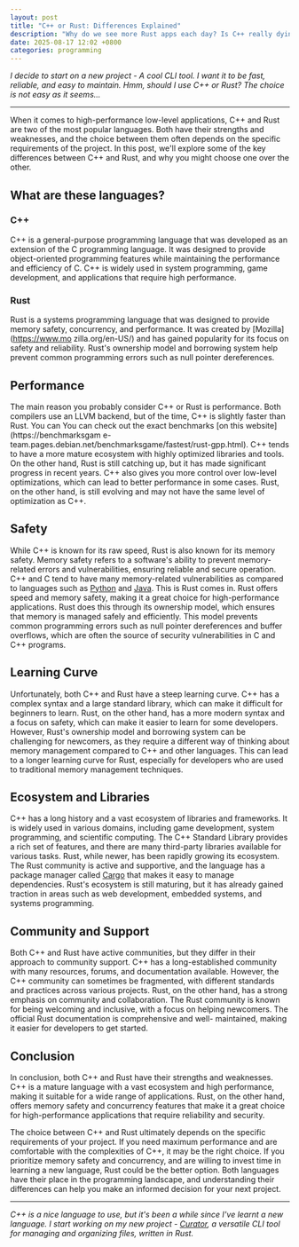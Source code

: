 ```yaml
---
layout: post
title: "C++ or Rust: Differences Explained"
description: "Why do we see more Rust apps each day? Is C++ really dying?"
date: 2025-08-17 12:02 +0800
categories: programming
---
```


_I decide to start on a new project - A cool CLI tool. I want it to_
_be fast, reliable, and easy to maintain. Hmm, should I use C++ or Rust? The_
_choice is not easy as it seems..._

---

When it comes to high-performance low-level applications, C++ and Rust are two
of the most popular languages. Both have their strengths and weaknesses, and the
choice between them often depends on the specific requirements of the project.
In this post, we'll explore some of the key differences between C++ and Rust,
and why you might choose one over the other.

## What are these languages?

### C++

C++ is a general-purpose programming language that was developed as an extension
of the C programming language. It was designed to provide object-oriented
programming features while maintaining the performance and efficiency of C. C++
is widely used in system programming, game development, and applications that
require high performance.

### Rust

Rust is a systems programming language that was designed to provide memory
safety, concurrency, and performance. It was created by [Mozilla](https://www.mo
zilla.org/en-US/) and has gained popularity for its focus on safety and
reliability. Rust's ownership model and borrowing system help prevent common
programming errors such as null pointer dereferences.

## Performance

The main reason you probably consider C++ or Rust is performance. Both compilers
use an LLVM backend, but of the time, C++ is slightly faster than Rust. You can
You can check out the exact benchmarks [on this website](https://benchmarksgam
e-team.pages.debian.net/benchmarksgame/fastest/rust-gpp.html). C++ tends to have
a more mature ecosystem with highly optimized libraries and tools. On the other
hand, Rust is still catching up, but it has made significant
progress in recent years. C++ also gives you more control over low-level
optimizations, which can lead to better performance in some cases. Rust, on
the other hand, is still evolving and may not have the same level of
optimization as C++.

## Safety

While C++ is known for its raw speed, Rust is also known for its memory safety.
Memory safety refers to a software's ability to prevent memory-related errors
and vulnerabilities, ensuring reliable and secure operation. C++ and C tend to
have many memory-related vulnerabilities as compared to languages such as
[Python](https://www.python.org/) and [Java](https://www.java.com/en/). This is
Rust comes in. Rust offers speed and memory safety, making it a great choice for
high-performance applications. Rust does this through its ownership model,
which ensures that memory is managed safely and efficiently. This model prevents
common programming errors such as null pointer dereferences and buffer overflows,
which are often the source of security vulnerabilities in C and C++ programs.

## Learning Curve

Unfortunately, both C++ and Rust have a steep learning curve. C++ has a complex
syntax and a large standard library, which can make it difficult for beginners
to learn. Rust, on the other hand, has a more modern syntax and a focus on
safety, which can make it easier to learn for some developers. However, Rust's
ownership model and borrowing system can be challenging for newcomers, as they
require a different way of thinking about memory management compared to C++ and
other languages. This can lead to a longer learning curve for Rust, especially
for developers who are used to traditional memory management techniques.

## Ecosystem and Libraries

C++ has a long history and a vast ecosystem of libraries and frameworks. It is
widely used in various domains, including game development, system programming,
and scientific computing. The C++ Standard Library provides a rich set of
features, and there are many third-party libraries available for various tasks.
Rust, while newer, has been rapidly growing its ecosystem. The Rust community is
active and supportive, and the language has a package manager called
[Cargo](https://crates.io) that makes it easy to manage dependencies. Rust's
ecosystem is still maturing, but it has already gained traction in areas such as
web development, embedded systems, and systems programming.

## Community and Support

Both C++ and Rust have active communities, but they differ in their approach to
community support. C++ has a long-established community with many resources,
forums, and documentation available. However, the C++ community can sometimes
be fragmented, with different standards and practices across various projects.
Rust, on the other hand, has a strong emphasis on community and collaboration.
The Rust community is known for being welcoming and inclusive, with a focus on
helping newcomers. The official Rust documentation is comprehensive and well-
maintained, making it easier for developers to get started.

## Conclusion

In conclusion, both C++ and Rust have their strengths and weaknesses. C++ is a
mature language with a vast ecosystem and high performance, making it suitable
for a wide range of applications. Rust, on the other hand, offers memory safety
and concurrency features that make it a great choice for high-performance
applications that require reliability and security.

The choice between C++ and Rust ultimately depends on the specific requirements
of your project. If you need maximum performance and are comfortable with the
complexities of C++, it may be the right choice. If you prioritize memory safety
and concurrency, and are willing to invest time in learning a new language,
Rust could be the better option. Both languages have their place in the
programming landscape, and understanding their differences can help you make an
informed decision for your next project.

---

_C++ is a nice language to use, but it's been a while since I've learnt a new_
_language. I start working on my new project -_
_[Curator](https://github.com/Saturnyx/curator), a versatile CLI tool for_
_managing and organizing files, written in Rust._
